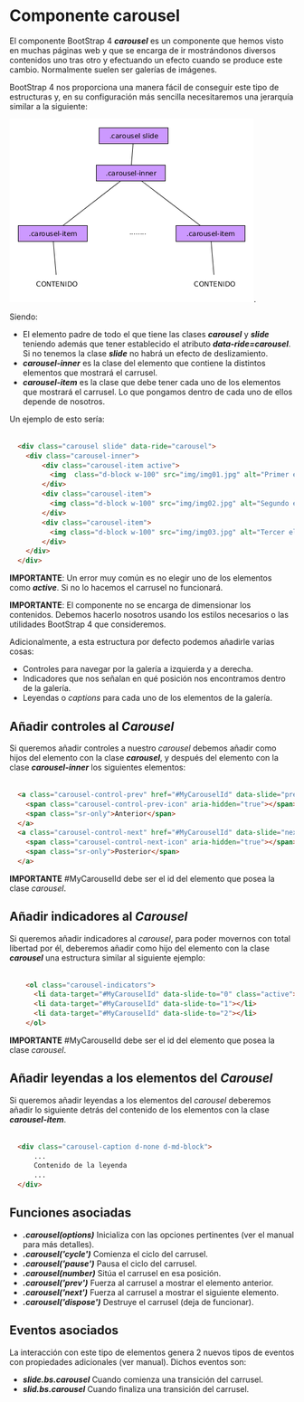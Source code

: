 # Componente carousel

El componente BootStrap 4 ***carousel*** es un componente que hemos visto en muchas páginas web y que se encarga de ir mostrándonos diversos contenidos uno tras otro y efectuando un efecto cuando se produce este cambio. Normalmente suelen ser galerías de imágenes.

BootStrap 4 nos proporciona una manera fácil de conseguir este tipo de estructuras y, en su configuración más sencilla necesitaremos una jerarquía similar a la siguiente:


![Estructura del DOM del componente Dropdown](carousel_DOM.png).

Siendo:

* El elemento padre de todo el que tiene las clases ***carousel*** y ***slide*** teniendo además que tener establecido el atributo ***data-ride=carousel***. Si no tenemos la clase ***slide*** no habrá un efecto de deslizamiento.
* ***carousel-inner*** es la clase del elemento que contiene la distintos elementos que mostrará el carrusel.
* ***carousel-item*** es la clase que debe tener cada uno de los elementos que mostrará el carrusel. Lo que pongamos dentro de cada uno de ellos depende de nosotros.

Un ejemplo de esto sería:

```html

  <div class="carousel slide" data-ride="carousel">
    <div class="carousel-inner">
        <div class="carousel-item active">
          <img  class="d-block w-100" src="img/img01.jpg" alt="Primer elemento" />
        </div>
        <div class="carousel-item">
          <img class="d-block w-100" src="img/img02.jpg" alt="Segundo elemento" />
        </div>
        <div class="carousel-item">
          <img class="d-block w-100" src="img/img03.jpg" alt="Tercer elemento" />
        </div>
    </div>
  </div>

```


**IMPORTANTE**: Un error muy común es no elegir uno de los elementos como ***active***. Si no lo hacemos el carrusel no funcionará.

**IMPORTANTE**: El componente no se encarga de dimensionar los contenidos. Debemos hacerlo nosotros usando los estilos necesarios o las utilidades BootStrap 4 que consideremos.

Adicionalmente, a esta estructura por defecto podemos añadirle varias cosas:

* Controles para navegar por la galería a izquierda y a derecha.
* Indicadores que nos señalan en qué posición nos encontramos dentro de la galería.
* Leyendas o *captions* para cada uno de los elementos de la galería.


## Añadir controles al *Carousel*

Si queremos añadir controles a nuestro *carousel* debemos añadir como hijos del elemento con la clase ***carousel***, y después del elemento con la clase ***carousel-inner*** los siguientes elementos:

```html

  <a class="carousel-control-prev" href="#MyCarouselId" data-slide="prev">
    <span class="carousel-control-prev-icon" aria-hidden="true"></span>
    <span class="sr-only">Anterior</span>
  </a>
  <a class="carousel-control-next" href="#MyCarouselId" data-slide="next">
    <span class="carousel-control-next-icon" aria-hidden="true"></span>
    <span class="sr-only">Posterior</span>
  </a>
```

**IMPORTANTE** #MyCarouselId debe ser el id del elemento que posea la clase *carousel*.

## Añadir indicadores al *Carousel*

Si queremos añadir indicadores al *carousel*, para poder movernos con total libertad por él, deberemos añadir como hijo del elemento con la clase ***carousel*** una estructura similar al siguiente ejemplo:

```html

    <ol class="carousel-indicators">
      <li data-target="#MyCarouselId" data-slide-to="0" class="active"></li>
      <li data-target="#MyCarouselId" data-slide-to="1"></li>
      <li data-target="#MyCarouselId" data-slide-to="2"></li>
    </ol>

```

**IMPORTANTE** #MyCarouselId debe ser el id del elemento que posea la clase *carousel*.

## Añadir leyendas a los elementos del *Carousel*

Si queremos añadir leyendas a los elementos del *carousel* deberemos añadir lo siguiente detrás del contenido de los elementos con la clase ***carousel-item***.

```html

  <div class="carousel-caption d-none d-md-block">
      ...
      Contenido de la leyenda
      ...
  </div>
```
## Funciones asociadas


* ***.carousel(options)*** Inicializa con las opciones pertinentes (ver el manual para más detalles).
* ***.carousel('cycle')*** Comienza el ciclo del carrusel.
* ***.carousel('pause')*** Pausa el ciclo del carrusel.
* ***.carousel(number)*** Sitúa el carrusel en esa posición.
* ***.carousel('prev')*** Fuerza al carrusel a mostrar el elemento anterior.
* ***.carousel('next')*** Fuerza al carrusel a mostrar el siguiente elemento.
* ***.carousel('dispose')*** Destruye el carrusel (deja de funcionar).


## Eventos asociados

La interacción con este tipo de elementos genera 2 nuevos tipos de eventos con propiedades adicionales (ver manual). Dichos eventos son:

* ***slide.bs.carousel*** Cuando comienza una transición del carrusel.
* ***slid.bs.carousel*** Cuando finaliza una transición del carrusel.
